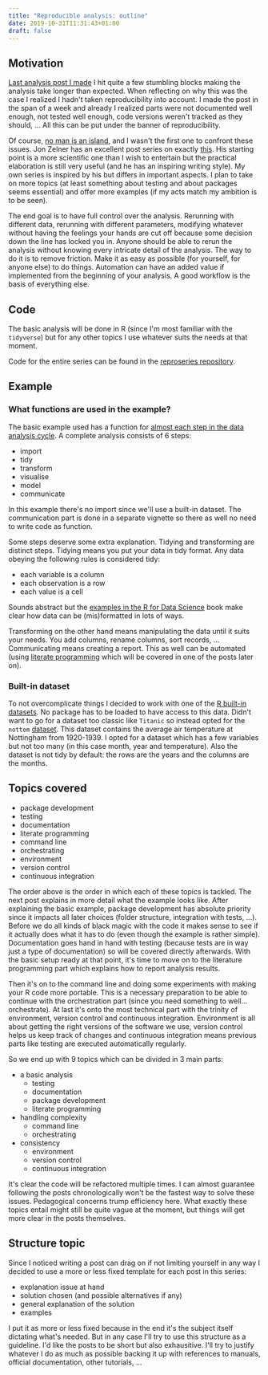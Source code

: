 ```yaml
---
title: "Reproducible analysis: outline"
date: 2019-10-31T11:31:43+01:00
draft: false
---
```


## Motivation

[Last analysis post I made](https://isaacverm.github.io/posts/mps-commission-attendances/) I hit quite a few stumbling blocks making the analysis take longer than expected. When reflecting on why this was the case I realized I hadn't taken reproducibility into account. I made the post in the span of a week and already I realized parts were not documented well enough, not tested well enough, code versions weren't tracked as they should, ... All this can be put under the banner of reproducibility.

Of course, [no man is an island](https://web.cs.dal.ca/~johnston/poetry/island.html), and I wasn't the first one to confront these issues. Jon Zelner has an excellent post series on exactly [this](http://www.jonzelner.net/statistics/make/docker/reproducibility/2016/05/31/reproducibility-pt-1/). His starting point is a more scientific one than I wish to entertain but the practical elaboration is still very useful (and he has an inspiring writing style). My own series is inspired by his but differs in important aspects. I plan to take on more topics (at least something about testing and about packages seems essential) and offer more examples (if my acts match my ambition is to be seen).

The end goal is to have full control over the analysis. Rerunning with different data, rerunning with different parameters, modifying whatever without having the feelings your hands are cut off because some decision down the line has locked you in. Anyone should be able to rerun the analysis without knowing every intricate detail of the analysis. The way to do it is to remove friction. Make it as easy as possible (for yourself, for anyone else) to do things. Automation can have an added value if implemented from the beginning of your analysis. A good workflow is the basis of everything else.

## Code

The basic analysis will be done in R (since I'm most familiar with the `tidyverse`) but for any other topics I use whatever suits the needs at that moment.

Code for the entire series can be found in the [reproseries repository](https://github.com/IsaacVerm/reproseries/).

## Example

### What functions are used in the example?

The basic example used has a function for [almost each step in the data analysis cycle](https://r4ds.had.co.nz/explore-intro.html). A complete analysis consists of 6 steps:

- import
- tidy
- transform
- visualise
- model
- communicate

In this example there's no import since we'll use a built-in dataset. The communication part is done in a separate vignette so there as well no need to write code as function.

Some steps deserve some extra explanation. Tidying and transforming are distinct steps. Tidying means you put your data in tidy format. Any data obeying the following rules is considered tidy:

- each variable is a column
- each observation is a row
- each value is a cell

Sounds abstract but the [examples in the R for Data Science](https://r4ds.had.co.nz/tidy-data.html#tidy-data-1) book make clear how data can be (mis)formatted in lots of ways.

Transforming on the other hand means manipulating the data until it suits your needs. You add columns, rename columns, sort records, ... Communicating means creating a report. This as well can be automated (using [literate programming](https://en.wikipedia.org/wiki/Literate_programming) which will be covered in one of the posts later on).

### Built-in dataset

To not overcomplicate things I decided to work with one of the [R built-in datasets](https://stat.ethz.ch/R-manual/R-devel/library/datasets/html/00Index.html). No package has to be loaded to have access to this data. Didn't want to go for a dataset too classic like `Titanic` so instead opted for the `nottem` [dataset](https://stat.ethz.ch/R-manual/R-devel/library/datasets/html/nottem.html). This dataset contains the average air temperature at Nottingham from 1920-1939. I opted for a dataset which has a few variables but not too many (in this case month, year and temperature). Also the dataset is not tidy by default: the rows are the years and the columns are the months.

## Topics covered

- package development
- testing
- documentation
- literate programming
- command line
- orchestrating
- environment
- version control
- continuous integration

The order above is the order in which each of these topics is tackled. The next post explains in more detail what the example looks like. After explaining the basic example, package development has absolute priority since it impacts all later choices (folder structure, integration with tests, ...). Before we do all kinds of black magic with the code it makes sense to see if it actually does what it has to do (even though the example is rather simple). Documentation goes hand in hand with testing (because tests are in way just a type of documentation) so will be covered directly afterwards. With the basic setup ready at that point, it's time to move on to the literature programming part which explains how to report analysis results.

Then it's on to the command line and doing some experiments with making your R code more portable. This is a necessary preparation to be able to continue with the orchestration part (since you need something to well... orchestrate). At last it's onto the most technical part with the trinity of environment, version control and continuous integration. Environment is all about getting the right versions of the software we use, version control helps us keep track of changes and continuous integration means previous parts like testing are executed automatically regularly.

So we end up with 9 topics which can be divided in 3 main parts:

- a basic analysis
  - testing
  - documentation
  - package development
  - literate programming
- handling complexity
  - command line
  - orchestrating
- consistency
  - environment
  - version control
  - continuous integration

It's clear the code will be refactored multiple times. I can almost guarantee following the posts chronologically won't be the fastest way to solve these issues. Pedagogical concerns trump efficiency here. What exactly these topics entail might still be quite vague at the moment, but things will get more clear in the posts themselves.

## Structure topic

Since I noticed writing a post can drag on if not limiting yourself in any way I decided to use a more or less fixed template for each post in this series:

- explanation issue at hand
- solution chosen (and possible alternatives if any)
- general explanation of the solution
- examples

I put it as more or less fixed because in the end it's the subject itself dictating what's needed. But in any case I'll try to use this structure as a guideline. I'd like the posts to be short but also exhausitive. I'll try to justify whatever I do as much as possible backing it up with references to manuals, official documentation, other tutorials, ...
